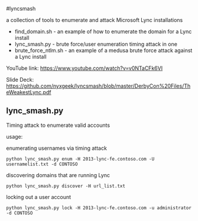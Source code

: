 #lyncsmash

a collection of tools to enumerate and attack Microsoft Lync installations

 * find_domain.sh  - an example of how to enumerate the domain for a Lync install
 * lync_smash.py - brute force/user enumeration timing attack in one
 * brute_force_ntlm.sh - an example of a medusa brute force attack against a Lync install


YouTube link: https://www.youtube.com/watch?v=v0NTaCFk6VI

Slide Deck: https://github.com/nyxgeek/lyncsmash/blob/master/DerbyCon%20Files/TheWeakestLync.pdf


## lync_smash.py
Timing attack to enumerate valid accounts

usage:

enumerating usernames via timing attack
```
python lync_smash.py enum -H 2013-lync-fe.contoso.com -U usernamelist.txt -d CONTOSO
```

discovering domains that are running Lync
```
python lync_smash.py discover -H url_list.txt
```
locking out a user account
```
python lync_smash.py lock -H 2013-lync-fe.contoso.com -u administrator -d CONTOSO
```
